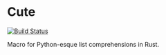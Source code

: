 # Cute

[![Build Status](https://travis-ci.org/mattgathu/cute.svg?branch=master)](https://travis-ci.org/mattgathu/cute)

Macro for Python-esque list comprehensions in Rust.

